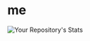 # me

![Your Repository's Stats](https://github-readme-stats.vercel.app/api?username=Your_GitHub_Username&show_icons=true)


